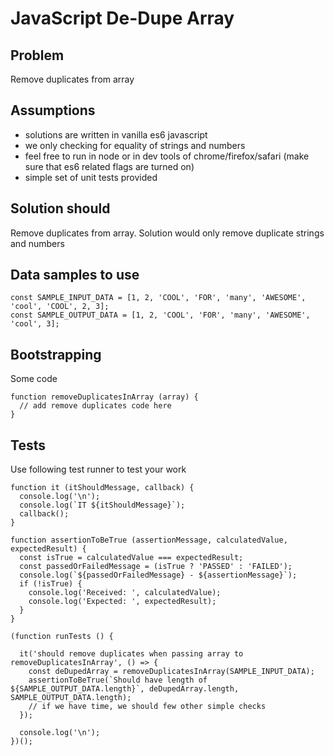 # JavaScript De-Dupe Array

## Problem

Remove duplicates from array

## Assumptions

- solutions are written in vanilla es6 javascript
- we only checking for equality of strings and numbers
- feel free to run in node or in dev tools of chrome/firefox/safari (make sure that es6 related flags are turned on)
- simple set of unit tests provided

## Solution should

Remove duplicates from array. Solution would only remove duplicate strings and numbers

## Data samples to use

```
const SAMPLE_INPUT_DATA = [1, 2, 'COOL', 'FOR', 'many', 'AWESOME', 'cool', 'COOL', 2, 3];
const SAMPLE_OUTPUT_DATA = [1, 2, 'COOL', 'FOR', 'many', 'AWESOME', 'cool', 3];
```

## Bootstrapping

Some code

```
function removeDuplicatesInArray (array) {
  // add remove duplicates code here
}
```

## Tests

Use following test runner to test your work

```
function it (itShouldMessage, callback) {
  console.log('\n');
  console.log(`IT ${itShouldMessage}`);
  callback();
}

function assertionToBeTrue (assertionMessage, calculatedValue, expectedResult) {
  const isTrue = calculatedValue === expectedResult;
  const passedOrFailedMessage = (isTrue ? 'PASSED' : 'FAILED');
  console.log(`${passedOrFailedMessage} - ${assertionMessage}`);
  if (!isTrue) {
    console.log('Received: ', calculatedValue);
    console.log('Expected: ', expectedResult);
  }
}

(function runTests () {

  it('should remove duplicates when passing array to removeDuplicatesInArray', () => {
    const deDupedArray = removeDuplicatesInArray(SAMPLE_INPUT_DATA);
    assertionToBeTrue(`Should have length of ${SAMPLE_OUTPUT_DATA.length}`, deDupedArray.length, SAMPLE_OUTPUT_DATA.length);
    // if we have time, we should few other simple checks
  });

  console.log('\n');
})();
```
